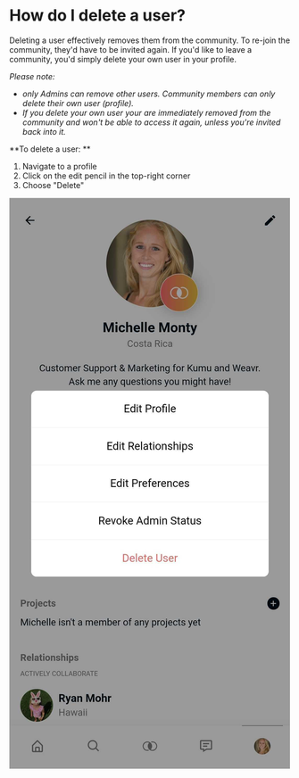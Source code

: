 # How do I delete a user?

Deleting a user effectively removes them from the community. To re-join the community, they'd have to be invited again.
If you'd like to leave a community, you'd simply delete your own user in your profile.

_Please note:_
- _only Admins can remove other users. Community members can only delete their own user (profile)._
- _If you delete your own user your are immediately removed from the community and won't be able to access it again, unless you're invited back into it._

**To delete a user: **

1. Navigate to a profile
2. Click on the edit pencil in the top-right corner
3. Choose "Delete"

![Phone screenshot of Delete User](/images/delete-user.jpg)
